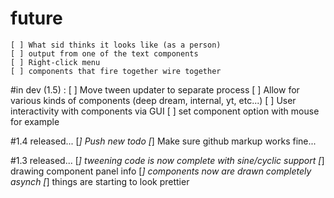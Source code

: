
# future
    [ ] What sid thinks it looks like (as a person)
    [ ] output from one of the text components
    [ ] Right-click menu
    [ ] components that fire together wire together

#in dev (1.5) :
    [ ] Move tween updater to separate process
    [ ] Allow for various kinds of components (deep dream, internal, yt, etc...)
    [ ] User interactivity with components via GUI
        [  ] set component option with mouse for example


#1.4 released...
    [*] Push new todo
    [*] Make sure github markup works fine...

#1.3 released...
    [*] tweening code is now complete with sine/cyclic support
    [*] drawing component panel info
    [*] components now are drawn completely asynch
    [*] things are starting to look prettier
